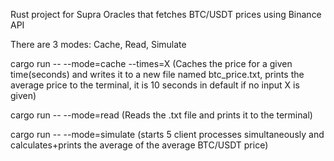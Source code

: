 Rust project for Supra Oracles that fetches BTC/USDT prices using Binance API

There are 3 modes: Cache, Read, Simulate

cargo run -- --mode=cache --times=X (Caches the price for a given time(seconds) and writes it to a new file named btc_price.txt, prints the average price to the terminal, it is 10 seconds in default if no input X is given)

cargo run -- --mode=read (Reads the .txt file and prints it to the terminal)

cargo run -- --mode=simulate (starts 5 client processes simultaneously and calculates+prints the average of the average BTC/USDT price)

